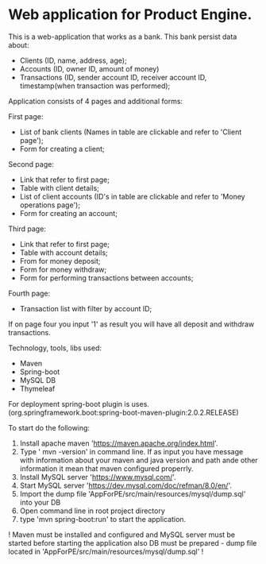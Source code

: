 # Web application for Product Engine.

This is a web-application that works as a bank.
This bank persist data about:
- Clients (ID, name, address, age);
- Accounts (ID, owner ID, amount of money)
- Transactions (ID, sender account ID, receiver account ID, timestamp(when transaction was performed);

Application consists of 4 pages and additional forms:

First page:
- List of bank clients (Names in table are clickable and refer to 'Client page');
- Form for creating a client;

Second page:
- Link that refer to first page;
- Table with client details;
- List of client accounts (ID's in table are clickable and refer to 'Money operations page');
- Form for creating an account;

Third page:
- Link that refer to first page;
- Table with account details;
- From for money deposit;
- Form for money withdraw;
- Form for performing transactions between accounts;

Fourth page:
- Transaction list with filter by account ID;
      
If on page four you input '1' as result you will have all deposit and withdraw transactions.

Technology, tools, libs used:
- Maven
- Spring-boot
- MySQL DB
- Thymeleaf

For deployment spring-boot plugin is uses. (org.springframework.boot:spring-boot-maven-plugin:2.0.2.RELEASE)

To start do the following:
1. Install apache maven 'https://maven.apache.org/index.html'.
2. Type ' mvn -version' in command line. If as input you have message with information about your maven and java version and path ande other information it mean that maven configured properrly.
3. Install MySQL server 'https://www.mysql.com/'.
4. Start MySQL server 'https://dev.mysql.com/doc/refman/8.0/en/'.
5. Import the dump file 'AppForPE/src/main/resources/mysql/dump.sql' into your DB
6. Open command line in root project directory
7. type 'mvn spring-boot:run' to start the application.

! Maven must be installed and configured and MySQL server must be started before starting the application  also DB must be prepared - dump file located in 'AppForPE/src/main/resources/mysql/dump.sql' !
